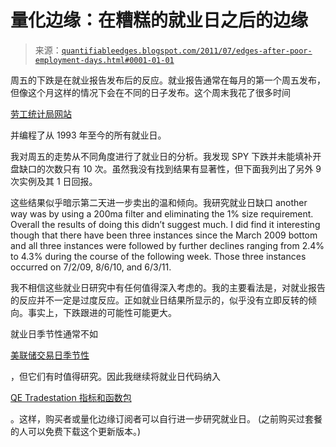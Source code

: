 <!--yml

分类：未分类

日期：2024-05-18 08:56:55

›› -->

# 量化边缘：在糟糕的就业日之后的边缘

> 来源：[`quantifiableedges.blogspot.com/2011/07/edges-after-poor-employment-days.html#0001-01-01`](http://quantifiableedges.blogspot.com/2011/07/edges-after-poor-employment-days.html#0001-01-01)

周五的下跌是在就业报告发布后的反应。就业报告通常在每月的第一个周五发布，但像这个月这样的情况下会在不同的日子发布。这个周末我花了很多时间

[劳工统计局网站](http://www.bls.gov/bls/archived_sched.htm)

并编程了从 1993 年至今的所有就业日。

我对周五的走势从不同角度进行了就业日的分析。我发现 SPY 下跌并未能填补开盘缺口的次数只有 10 次。虽然我没有找到结果有显著性，但下面我列出了另外 9 次实例及其 1 日回报。

这些结果似乎暗示第二天进一步卖出的温和倾向。我研究就业日缺口 another way was by using a 200ma filter and eliminating the 1% size requirement. Overall the results of doing this didn’t suggest much. I did find it interesting though that there have been three instances since the March 2009 bottom and all three instances were followed by further declines ranging from 2.4% to 4.3% during the course of the following week. Those three instances occurred on 7/2/09, 8/6/10, and 6/3/11\.

我不相信这些就业日研究中有任何值得深入考虑的。我的主要看法是，对就业报告的反应并不一定是过度反应。正如就业日结果所显示的，似乎没有立即反转的倾向。事实上，下跌跟进的可能性可能更大。

就业日季节性通常不如

[美联储交易日季节性](http://www.quantifiableedges.com/fedguide)

，但它们有时值得研究。因此我继续将就业日代码纳入

[QE Tradestation 指标和函数包](http://www.quantifiableedges.com/code.html)

。这样，购买者或量化边缘订阅者可以自行进一步研究就业日。 (之前购买过套餐的人可以免费下载这个更新版本。)
